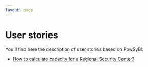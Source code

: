 ```yaml
---
layout: page
---
```


# User stories
You'll find here the description of user stories based on PowSyBl:
- [How to calculate capacity for a Regional Security Center?](capacity_calculation_rsc.md)
